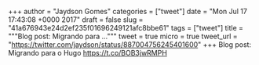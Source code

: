 
+++
author = "Jaydson Gomes"
categories = ["tweet"]
date = "Mon Jul 17 17:43:08 +0000 2017"
draft = false
slug = "41a676943e24d2ef235f01696249121afc8bbe61"
tags = ["tweet"]
title = """Blog post: Migrando para ..."""
tweet = true
micro = true
tweet_url = "https://twitter.com/jaydson/status/887004756245401600"
+++
Blog post: Migrando para o Hugo https://t.co/BOB3jwRMPH
